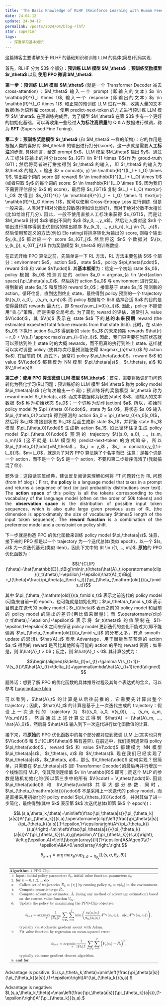 ```yaml
---
title: 'The Basic Knowledge of RLHF (Reinforce Learning with Human Feedback)'
date: 24-04-12
update: 24-04-12
permalink: /posts/2024/04/blog-rlhf/
star: superior
tags:
  - 深度学习基本知识
---
```


<p style="text-align:justify; text-justify:inter-ideograph;">这篇博客主要讲解关于 RLHF 的基础知识和训练 LLM 的具体(简易)代码实现. </p>

<p style="text-align:justify; text-justify:inter-ideograph;">首先，RLHF 分为 $3$ 个部分：<b>预训练 LLM 模型 $M_\theta$ </b>；<b>预训练奖励模型 $r_\theta$ </b> 以及 <b>使用 PPO 微调 $M_\theta$</b>. </p>

<p style="text-align:justify; text-justify:inter-ideograph;"><b>第一步：预训练 LLM 模型 $M_\theta$ </b> (就是一个 Transformer Decoder 减去 cross-attention)：$M_\theta$ 输入一个 prompt (即输入的文本) $x \in \mathbb{R}^{L_I \times 1}$, 输入一个 response (即输出的文本) $y \in \mathbb{R}^{L_O \times 1}$. 和正常的预训练 LLM 过程一样，收集大量的文本数据(称为语料库 corpus)，使用 predict-next-token 的方式进行预训练 LLM 模型 $M_\theta$. 在预训练完成后，为了模型 $M_\theta$ 在第 $3$ 步有一个更好的初始化基础，可以再收集一些经过<b>人为标注高质量</b>的 Q & A 数据进行微调，称为 <b>SFT</b> (Supervised Fine Tuning). </p>

<p style="text-align:justify; text-justify:inter-ideograph;"><b>第二步：预训练奖励模型 $r_\theta$</b> (和 $M_\theta$ 一样的架构)：它的作用是根据人类的喜好对 $M_\theta$ 的输出进行打分(score)，这一步就是需要<b>人工标注</b>的步骤. 具体而言，给定 prompt $x$，LLM 模型 $M_\theta$ 输出 $y$，通过人工标注该输出的得分(score $s_{GT} \in R^{1 \times 1}$)作为 groud-truth (GT)；然后将两者进行拼接得到 $r_\theta$ 的输入，即 $r_\theta$ 的输入为 $\theta$ 的输入 + 输出 $z = concat(x, y) \in \mathbb{R}^{(L_I + L_O) \times 1}$, 输出每个词的 score (即 reward) $r \in \mathbb{R}^{(L_I + L_O) \times 1}$ (或者只取 $y$ 的每个词的 score: $r \in \mathbb{R}^{L_O \times 1}$, 因为我们不需要评估部分 $x$ 的 score)，最后将 $s_{GT}$ 复制 $(L_I + L_O) \text{or} L_O$ 次得到 $s_{GT}^{L} \in \mathbb{R}^{(L_I + L_O) \times 1} \text{or} \mathbb{R}^{L_O \times 1}$，就可以使用 Cross-Entropy Loss 进行训练. 但是一般来说，人类对于相对分数比较敏感(例如谁比谁好)，而对于绝对分数不太擅长(比如给谁打几分). 因此，一般不使用直接人工标注来获得 $s_{GT}$，而是让 $M_\theta$ 针对 $x$ 输出不同的 $y$ ($y_0,...,y_n$)，然后让人类对这 $n$ 个输出进行排序得到由优到劣的输出顺序 $y_{k_1}, ..., y_{k_n}, k_j \in {1,...,n}$，然后使用预定义的方法(例如 Elo rating)将排序转化为输出的 score, 则每个输出 $y_{k_j}$ 都对应一个 score $s_{GT_j}$. 然后将这 $n$ 个数据对 $\{(x, y_{k_j}), s_{GT_j}\}$ 作为奖励模型 $r_\theta$ 的训练数据. </p>

<p style="text-align:justify; text-justify:inter-ideograph;">在正式开始 PPO 算法之前，先简单讲一下 RL 方法，RL 方法主要包括 $6$ 个部分：environment $e$，action $a$，state $s$，policy $\pi_\theta(\cdot)$，reward $r$ 和 value $V(\cdot)$. 其<b>基本框架</b>为：给定一个初始 state $s_0$，policy 根据 $s_0$ 预测对应的 action $a_0 = argmax_{a \in \text{action space}}\pi_\theta(a|s_0)$，然后执行 action $a_0$ 与 environment 进行交互，得到新的 state $s_1$ 和反馈的 reward $r_0$；接着基于 state $s_1$ 预测新的 action，循环往复，直到达到终止 state，最终得到 policy 预测的一个 trajectory $\{(s_0, a_0),...,(s_m, a_m)\}$. 而 policy 根据每个 $s$ 选择合适 $a$ 的目的是使得最终的 rewards 最大化，即 $max(\sum_{i=0}{r_i})$. 因此，policy 不能使用“贪心”策略，而是需要全局考虑. 为了简化 reward 的评估，通常引入 value $V(\cdot)$，其 $V(s)$ 表示在 state $s$ 下的<b>总的未来预期</b> reward (the estimated expected total future rewards from that state $s$). 此时，在 state $s_0$ 下执行 action $a_0$ 得到新的 state $s_1$ 的未来预期 rewards $\hat{r} = r_0 + V(s_1) \approx max(\sum_{i=0}{r_i})$. 因此，我们只需要在当前状态就可以预估到终止 state 时的大概 rewards，而不用真的执行到终止 state. 这样就可以实时调整 policy (使其每次尽量预测能使得 $argmax_{a}\hat{r}$ 的 action $a$). 在目前的 DL 范式下，通常将 policy $\pi_\theta(\cdot)$，reward $r$ 和 value $V(\cdot)$ 都建模为 NN 模型 $\pi_\theta(a|s)$，$r_\theta(s, a)$ 和 $V_\theta(s)$.</p>

<p style="text-align:justify; text-justify:inter-ideograph;"><b>第三步：使用 PPO 算法微调 LLM 模型 $M_\theta$</b>：首先，需要将微调(FT)问题转化为强化学习(RL)问题：预训练好的 LLM 模型 $M_\theta$ 称为 policy model $\pi_\theta(a|s)$ (它每次输出一个词)；预训练好的奖励模型 $r_\theta$ 称为 reward model $r_\theta(s, a)$. 而文本数据称为状态(state) $s$，则输入的文本数据 $x$ 称为初始状态 $s_0$；一个词称为动作(action) $a$. 所以，初始时 policy model 为 $\pi_{\theta_0}(\cdot)$，state 为 $s_0$，将状态 $s_0$ 输入 $\pi_{\theta_0}(\cdot)$ 得到预测的 action $a_0 = \pi_{\theta_0}(a_0|s_0)$，然后将 $a_0$ 拼接到状态 $s_0$ 后面生成新 state $s_1$，并将新 state $s_1$ 模型 $\pi_{\theta_0}(\cdot)$ 生成新 action $a_1$. 如此循环往复生成 policy model $\pi_{\theta_0}(\cdot)$ 预测的 trajectory $\{(s_0, a_0), ..., (s_m, a_m)\}$ (这不就是 LLM 模型的 predict-next-token 的方式嘛😀，所以 $\pi_{\theta_0}(\cdot)=M_\theta$，$a_i = y_i$，$s_i = concat(x,y_{[1:i-L_I]})$，$m=L_O$，就是为了对齐 PPO 算法换了个名字而已. 注意：是每个词是一个 action，而不是一个 $y$ 是一个 action，不要和第二步排序混淆了(我就搞混了😟)). </p>

<p style="text-align:justify; text-justify:inter-ideograph;">题外话：这段话实属经典，建议反复阅读来理解如何将 FT 问题转化为 RL 问题(from hf blog)：First, the <b>policy</b> is a language model that takes in a prompt and returns a sequence of text (or just probability distributions over text). The <b>action space</b> of this policy is all the tokens corresponding to the vocabulary of the language model (often on the order of 50k tokens) and the <b>observation space</b> is the distribution of possible input token sequences, which is also quite large given previous uses of RL (the dimension is approximately the size of vocabulary $\times$ length of the input token sequence). The <b>reward function</b> is a combination of the preference model and a constraint on policy shift.</p>

<p style="text-align:justify; text-justify:inter-ideograph;">下一步就是构造 PPO 的优化函数来训练 policy model $\pi_\theta(a|s)$. 注意，接下来的 PPO 都是以一个 trajectory 为一个迭代总体(类似 epoch)，以一个 $(s, a)$ 为一次迭代基元(类似 item)，因此下文中的 $t \in \{1, ..., m\}$. <b>原始</b>的 PPO 优化函数为：</p>

$$L^{CLIP}(\theta)=\hat{\mathbb{E}}_t\Big[\min(r_t(\theta)\hat{A}_t,\operatorname{clip}(r_t(\theta),1-\epsilon,1+\epsilon)\hat{A}_t)\Big], r_t(\theta)=\frac{\pi_\theta(a_t\mid s_t)}{\pi_{\theta_{\mathrm{old}}}(a_t\mid s_t)}$$

<p style="text-align:justify; text-justify:inter-ideograph;">其中 $\pi_{\theta_{\mathrm{old}}}(a_t\mid s_t)$ 表示之前迭代的 policy model (可能来自前一轮 epoch，也可能就是初始化的)；$\pi_\theta(a_t\mid s_t)$ 表示目前正在迭代的 policy model；$r_t(\theta)$ 表示之前的 policy model 和目前的 policy model 的输出的差异(用比值来衡量)；而 $\operatorname{clip}(r_t(\theta),1-\epsilon,1+\epsilon)$ 表示将 $r_t(\theta)$ 的值限制在 $(1-\epsilon,1+\epsilon)$ 之间来保证 policy model 更新迭代的变化不能过大(即不能偏离 $\pi_{\theta_{\mathrm{old}}}(a_t\mid s_t)$ 的分布太多，有点 smooth-update 的思想). $\hat{A}_t$ 表示 Advantage，用于衡量当前预测的 action $a_t$ 得到的 reward 是否比其他所有可能的 action 的平均 reward 要高：如果是，则 $\hat{A}_t > 0$；反之，则 $\hat{A}_t < 0$. 其计算公式为：</p> 

$$\begin{aligned}&\delta_{t}=r_{t}+\gamma V(s_{t+1})-V(s_{t})\\&\hat{A}_{t}=\delta_{t}+\gamma\lambda\hat{A}_{t+1}\end{aligned}$$

<p style="text-align:justify; text-justify:inter-ideograph;">题外话：想要了解 PPO 的优化函数的具体推导过程及其每个表达式的含义，可以参考 <a href="https://huggingface.co/blog/deep-rl-ppo#recap-the-policy-objective-function" target="_blank">huggingface blog</a>. </p>

<p style="text-align:justify; text-justify:inter-ideograph;">可以看到，$\hat{A}_t$ 的计算是从后往前推的，它需要先计算出整个 trajectory；因此，$\hat{A}_t$ 的计算是基于上一次迭代生成的 trajectory：假设上一次迭代的 trajectory 为 $\{(s_0, a_0, V(s_0)), ..., (s_m, a_m, V(s_m))\}$，然后通过上述计算公式得到 $\hat{A} = {\hat{A}_m, ..., \hat{A}_0}$，然后将 $\hat{A}$ 输入到下一次迭代进行优化函数值的计算. </p>

<p style="text-align:justify; text-justify:inter-ideograph;">接下来，将<b>原始</b>的 PPO 优化函数中的每个部分都对应到微调 LLM 上(其实也只有 $V(\cdot)$ 和 $L^{CLIP}(\theta)$ 略有差异). 在前述中，我们提到通常将 policy $\pi_\theta(\cdot)$，reward $r$ 和 value $V(\cdot)$ 都建模为 NN 模型 $\pi_\theta(a|s)$，$r_\theta(s, a)$ 和 $V_\theta(s)$. 现在我们已经实现了 $\pi_\theta(a|s)$，$r_\theta(s, a)$，那么 $V_\theta(\cdot)$ 如何实现？很简单，只需要在 $\pi_\theta(a|s)$ (即 Transformer Decoder)的最后再并行增加一个线性回归 MLP，使其预测连续值 $v \in \mathbb{R}$ 即可；而这个 MLP 的参数是随机初始化的(所以第三步中的所有 $V(\cdot) = V_\theta(\cdot)$). 因此 $\pi_\theta(\cdot)$ 和 $V_\theta(\cdot)$ 共享大部分参数. 同时，$\pi_{\theta_{\mathrm{old}}}(\cdot)$ 不是采用上一次迭代的 policy model，而是直接采用初始化的 policy model $\pi_{\theta_{0}}(\cdot)$，并对其做了进一步简化，最终得到(其中 $k$ 表示第 $k$ 次迭代总体(即第 $k$ 个 epoch))：</p>

$$L(s,a,\theta_k,\theta)=\min\left(\frac{\pi_\theta(a|s)}{\pi_{\theta_k}(a|s)}A^{\pi_{\theta_k}}(s,a),\operatorname{clip}\left(\frac{\pi_\theta(a|s)}{\pi_{\theta_k}(a|s)},1-\epsilon,1+\epsilon\right)A^{\pi_{\theta_k}}(s,a)\right)=\min\left(\frac{\pi_\theta(a|s)}{\pi_{\theta_k}(a|s)}A^{\pi_{\theta_k}}(s,a),g(\epsilon,A^{\pi_{\theta_k}}(s,a))\right), \left.g(\epsilon,A)=\left\{\begin{array}{ll}(1+\epsilon)A&A\geq0\\(1-\epsilon)A&A<0.\end{array}\right.\right.$$


$$\theta_{k+1}=\arg\max_\theta\sup_{s,a\sim\pi_{\theta_k}}\left[L(s,a,\theta_k,\theta)\right]$$

![PPO Clip](/images//RLHF_PPO-Clip.png)


Advantage is positive: $L(s,a,\theta_k,\theta)=\min\left(\frac{\pi_\theta(a|s)}{\pi_{\theta_k}(a|s)},(1+\epsilon)\right)A^{\pi_{\theta_k}}(s,a).$

Advantage is negative: $L(s,a,\theta_k,\theta)=\max\left(\frac{\pi_\theta(a|s)}{\pi_{\theta_k}(a|s)},(1-\epsilon)\right)A^{\pi_{\theta_k}}(s,a).$